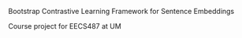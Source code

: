 
Bootstrap Contrastive Learning Framework for Sentence Embeddings

Course project for EECS487 at UM
